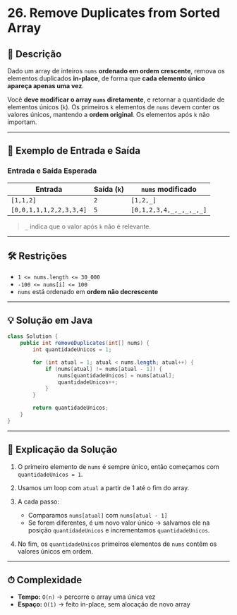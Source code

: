 # 26. Remove Duplicates from Sorted Array

## 📌 Descrição

Dado um array de inteiros `nums` **ordenado em ordem crescente**, remova os elementos duplicados **in-place**, de forma que **cada elemento único apareça apenas uma vez**.

Você **deve modificar o array `nums` diretamente**, e retornar a quantidade de elementos únicos (`k`). Os primeiros `k` elementos de `nums` devem conter os valores únicos, mantendo a **ordem original**. Os elementos após `k` não importam.

---

## 📂 Exemplo de Entrada e Saída

### **Entrada e Saída Esperada**

| Entrada                 | Saída (`k`) | `nums` modificado       |
| ----------------------- | ----------- | ----------------------- |
| `[1,1,2]`               | `2`         | `[1,2,_]`               |
| `[0,0,1,1,1,2,2,3,3,4]` | `5`         | `[0,1,2,3,4,_,_,_,_,_]` |

> `_` indica que o valor após `k` não é relevante.

---

## 🛠 **Restrições**

* `1 <= nums.length <= 30_000`
* `-100 <= nums[i] <= 100`
* `nums` está ordenado em **ordem não decrescente**

---

## 💡 **Solução em Java**

```java
class Solution {
    public int removeDuplicates(int[] nums) {
        int quantidadeUnicos = 1;

        for (int atual = 1; atual < nums.length; atual++) {
            if (nums[atual] != nums[atual - 1]) {
                nums[quantidadeUnicos] = nums[atual];
                quantidadeUnicos++;
            }
        }

        return quantidadeUnicos;
    }
}
```

---

## 🚀 **Explicação da Solução**

1. O primeiro elemento de `nums` é sempre único, então começamos com `quantidadeUnicos = 1`.
2. Usamos um loop com `atual` a partir de 1 até o fim do array.
3. A cada passo:

   * Comparamos `nums[atual]` com `nums[atual - 1]`
   * Se forem diferentes, é um novo valor único → salvamos ele na posição `quantidadeUnicos` e incrementamos `quantidadeUnicos`.
4. No fim, os `quantidadeUnicos` primeiros elementos de `nums` contêm os valores únicos em ordem.

---

## ⏱ **Complexidade**

* **Tempo:** `O(n)` → percorre o array uma única vez
* **Espaço:** `O(1)` → feito in-place, sem alocação de novo array